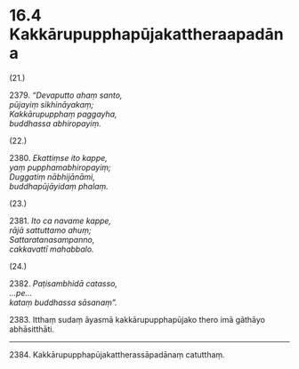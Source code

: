 

# 16.4 Kakkārupupphapūjakattheraapadāna



(21.)

2379\. _“Devaputto ahaṃ santo,_  
_pūjayiṃ sikhināyakaṃ;_  
_Kakkārupupphaṃ paggayha,_  
_buddhassa abhiropayiṃ._  


(22.)

2380\. _Ekattiṃse ito kappe,_  
_yaṃ pupphamabhiropayiṃ;_  
_Duggatiṃ nābhijānāmi,_  
_buddhapūjāyidaṃ phalaṃ._  


(23.)

2381\. _Ito ca navame kappe,_  
_rājā sattuttamo ahuṃ;_  
_Sattaratanasampanno,_  
_cakkavattī mahabbalo._  


(24.)

2382\. _Paṭisambhidā catasso,_  
_…pe…_  
_kataṃ buddhassa sāsanaṃ”._  


2383\. Itthaṃ sudaṃ āyasmā kakkārupupphapūjako thero imā gāthāyo abhāsitthāti.

---

2384\. Kakkārupupphapūjakattherassāpadānaṃ catutthaṃ.





